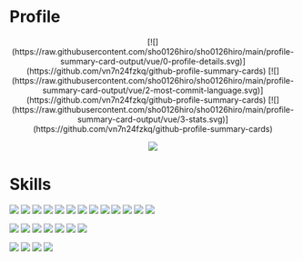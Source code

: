 # Profile

<div style="text-align: center;">
[![](https://raw.githubusercontent.com/sho0126hiro/sho0126hiro/main/profile-summary-card-output/vue/0-profile-details.svg)](https://github.com/vn7n24fzkq/github-profile-summary-cards)
[![](https://raw.githubusercontent.com/sho0126hiro/sho0126hiro/main/profile-summary-card-output/vue/2-most-commit-language.svg)](https://github.com/vn7n24fzkq/github-profile-summary-cards)
[![](https://raw.githubusercontent.com/sho0126hiro/sho0126hiro/main/profile-summary-card-output/vue/3-stats.svg)](https://github.com/vn7n24fzkq/github-profile-summary-cards)

![](https://komarev.com/ghpvc/?username=sho0126hiro&color=green)

</div>

# Skills

![](https://img.shields.io/badge/-C-000?style=flat&logo=c)
![](https://img.shields.io/badge/-C++-000?style=flat&logo=cplusplus)
![](https://img.shields.io/badge/-Java-000?style=flat&logo=java)
![](https://img.shields.io/badge/-Kotlin-000?style=flat&logo=kotlin)
![](https://img.shields.io/badge/-Python-000?style=flat&logo=python)
![](https://img.shields.io/badge/-HTML-000?style=flat&logo=html5)
![](https://img.shields.io/badge/-CSS-000?style=flat&logo=css3)
![](https://img.shields.io/badge/-Javascript-000?style=flat&logo=javascript)
![](https://img.shields.io/badge/-Typescirpt-000?style=flat&logo=typescript)
![](https://img.shields.io/badge/-PHP-000?style=flat&logo=php)
![](https://img.shields.io/badge/-Go-000?style=flat&logo=go)
![](https://img.shields.io/badge/-Ruby-000?style=flat&logo=ruby)
![](https://img.shields.io/badge/-Mysql-000?style=flat&logo=mysql)

![](https://img.shields.io/badge/-SpringBoot-000?style=flat&logo=spring)
![](https://img.shields.io/badge/-Pytorch-000?style=flat&logo=pytorch)
![](https://img.shields.io/badge/-Nodejs-000?style=flat&logo=node-dot-js)
![](https://img.shields.io/badge/-Reactjs-000?style=flat&logo=react)
![](https://img.shields.io/badge/-Nextjs-000?style=flat&logo=next-dot-js)
![](https://img.shields.io/badge/-Laravel-000?style=flat&logo=laravel)
![](https://img.shields.io/badge/-Ruby-on-Rails-000?style=flat&logo=rubyonrails)

![](https://img.shields.io/badge/-Firebase-000?style=flat&logo=firebase)
![](https://img.shields.io/badge/-Heroku-000?style=flat&logo=heroku)
![](https://img.shields.io/badge/-Docker-000?style=flat&logo=docker)
![](https://img.shields.io/badge/-Elasticsearch-000?style=flat&logo=elasticsearch)

<!--
**sho0126hiro/sho0126hiro** is a ✨ _special_ ✨ repository because its `README.md` (this file) appears on your GitHub profile.

Here are some ideas to get you started:

- 🔭 I’m currently working on ...
- 🌱 I’m currently learning ...
- 👯 I’m looking to collaborate on ...
- 🤔 I’m looking for help with ...
- 💬 Ask me about ...
- 📫 How to reach me: ...
- 😄 Pronouns: ...
- ⚡ Fun fact: ...
-->
